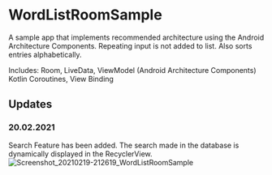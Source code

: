 # WordListRoomSample
A sample app that implements recommended architecture using the Android Architecture Components.
Repeating input is not added to list. Also sorts entries alphabetically.

Includes: 
Room, LiveData, ViewModel (Android Architecture Components)
Kotlin Coroutines,
View Binding

## Updates
  ### 20.02.2021
  Search Feature has been added. The search made in the database is dynamically displayed in the RecyclerView.
![Screenshot_20210219-212619_WordListRoomSample](https://user-images.githubusercontent.com/43733328/108545788-4a114100-72f9-11eb-8c31-57b4d344ea1e.jpg)


